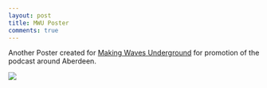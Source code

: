```yaml
---
layout: post
title: MWU Poster
comments: true
---
```


Another Poster created for <a href='http://makingwavesunderground.com'>Making Waves Underground</a> for promotion of the podcast around Aberdeen. 

<div class="image-responsive">
    <img src="{{ site.baseurl }}public/img/mwu-poster.jpg" />
</div>